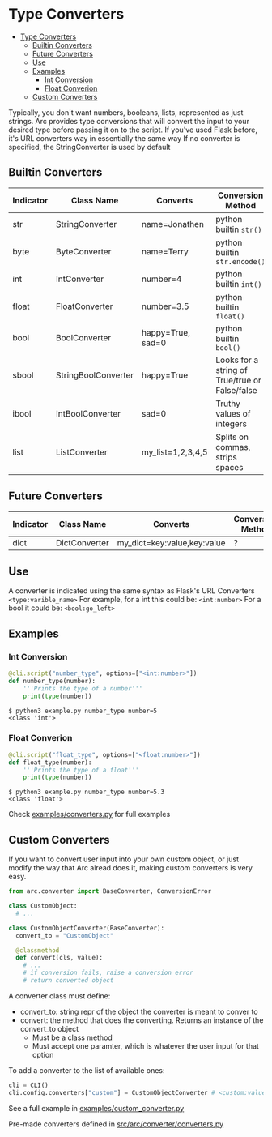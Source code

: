 # Type Converters
- [Type Converters](#type-converters)
  - [Builtin Converters](#builtin-converters)
  - [Future Converters](#future-converters)
  - [Use](#use)
  - [Examples](#examples)
    - [Int Conversion](#int-conversion)
    - [Float Converion](#float-converion)
  - [Custom Converters](#custom-converters)

Typically, you don't want numbers, booleans, lists, represented as just strings. Arc provides type conversions that will convert the input to your desired type before passing it on to the script. If you've used Flask before, it's URL converters way in essentially the same way
If no converter is specified, the StringConverter is used by default

## Builtin Converters
| Indicator | Class Name          | Converts          | Conversion Method                              |
| --------- | ------------------- | ----------------- | ---------------------------------------------- |
| str       | StringConverter     | name=Jonathen     | python builtin `str()`                         |
| byte      | ByteConverter       | name=Terry        | python builtin `str.encode()`                  |
| int       | IntConverter        | number=4          | python builtin `int()`                         |
| float     | FloatConverter      | number=3.5        | python builtin `float()`                       |
| bool      | BoolConverter       | happy=True, sad=0 | python builtin `bool()`                        |
| sbool     | StringBoolConverter | happy=True        | Looks for a string of True/true or False/false |
| ibool     | IntBoolConverter    | sad=0             | Truthy values of integers                      |
| list      | ListConverter       | my_list=1,2,3,4,5 | Splits on commas, strips spaces                |

## Future Converters
| Indicator | Class Name    | Converts                    | Conversion Method |
| --------- | ------------- | --------------------------- | ----------------- |
| dict      | DictConverter | my_dict=key:value,key:value | ?                 |


## Use
A converter is indicated using the same syntax as Flask's URL Converters `<type:varible_name>`
For example, for a int this could be: `<int:number>`
For a bool it could be: `<bool:go_left>`

## Examples
### Int Conversion
```py
@cli.script("number_type", options=["<int:number>"])
def number_type(number):
    '''Prints the type of a number'''
    print(type(number))
```

```
$ python3 example.py number_type number=5
<class 'int'>
```

### Float Converion
```py
@cli.script("float_type", options=["<float:number>"])
def float_type(number):
    '''Prints the type of a float'''
    print(type(number))
```

```
$ python3 example.py number_type number=5.3
<class 'float'>
```
Check [examples/converters.py](/examples/converters.py) for full examples

## Custom Converters
If you want to convert user input into your own custom object, or just modify the way that Arc alread does it, making custom converters is very easy.

```py
from arc.converter import BaseConverter, ConversionError

class CustomObject:
  # ...

class CustomObjectConverter(BaseConverter):
  convert_to = "CustomObject"

  @classmethod
  def convert(cls, value):
    # ...
    # if conversion fails, raise a conversion error
    # return converted object
```
A converter class must define:
- convert_to: string repr of the object the converter is meant to conver to
- convert: the method that does the converting. Returns an instance of the convert_to object
  - Must be a class method
  - Must accept one paramter, which is whatever the user input for that option

To add a converter to the list of available ones:
```py
cli = CLI()
cli.config.converters["custom"] = CustomObjectConverter # <custom:value>
```

See a full example in [examples/custom_converter.py](/examples/custom_converter.py)

Pre-made converters defined in [src/arc/converter/converters.py](/src/arc/converter/converters.py)